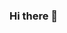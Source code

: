 ### Hi there 👋

<!--
**Sanchita-12345/Sanchita-12345** is a ✨ _special_ ✨ repository because its `README.md` (this file) appears on your GitHub profile.

Here are some ideas to get you started:

- 🌱 I’m currently learning PHP laravel framework,VUEJS and Jenkins CI/CD principle
- 👯 I’m looking to collaborate on IT Scetor
- 💬 Ask me about software related questions
- 📫 How to reach me: sanchitabarik20@gmail.com
  📫 My linkedin profile: linkedin.com/in/sanchita-barik-367760195
- 😄 Pronouns: she/her
- ⚡ Fun fact: I love new dresses😄
-- I love meeting new people😊
